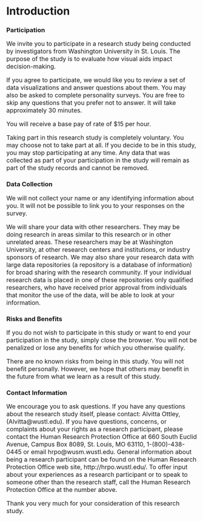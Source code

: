 # Introduction

### Participation

<p style="font-size: 16px">We invite you to participate in a research study being conducted by investigators from Washington University in St. Louis.  The purpose of the study is to evaluate how visual aids impact decision-making.</p>

<p style="font-size: 16px">If you agree to participate, we would like you to review a set of data visualizations and answer questions about them. You may also be asked to complete personality surveys. You are free to skip any questions that you prefer not to answer. It will take approximately 30 minutes.</p>

<p style="font-size: 16px">You will receive a base pay of rate of $15 per hour.</p>

<p style="font-size: 16px">Taking part in this research study is completely voluntary.  You may choose not to take part at all.  If you decide to be in this study, you may stop participating at any time. Any data that was collected as part of your participation in the study will remain as part of the study records and cannot be removed.</p>

### Data Collection

<p style="font-size: 16px">We will not collect your name or any identifying information about you.  It will not be possible to link you to your responses on the survey.</p>

<p style="font-size: 16px">We will share your data with other researchers. They may be doing research in areas similar to this research or in other unrelated areas. These researchers may be at Washington University, at other research centers and institutions, or industry sponsors of research. We may also share your research data with large data repositories (a repository is a database of information) for broad sharing with the research community. If your individual research data is placed in one of these repositories only qualified researchers, who have received prior approval from individuals that monitor the use of the data, will be able to look at your information.</p>

### Risks and Benefits

<p style="font-size: 16px">If you do not wish to participate in this study or want to end your participation in the study, simply close the browser. You will not be penalized or lose any benefits for which you otherwise qualify.</p>

<p style="font-size: 16px">There are no known risks from being in this study. You will not benefit personally. However, we hope that others may benefit in the future from what we learn as a result of this study.</p>

### Contact Information

<p style="font-size: 16px">We encourage you to ask questions.  If you have any questions about the research study itself, please contact: Alvitta Ottley, (Alvitta@wustl.edu). If you have questions, concerns, or complaints about your rights as a research participant, please contact the Human Research Protection Office at 660 South Euclid Avenue, Campus Box 8089, St. Louis, MO  63110, 1-(800)-438-0445 or email hrpo@wusm.wustl.edu.   General information about being a research participant can be found on the Human Research Protection Office web site, http://hrpo.wustl.edu/.  To offer input about your experiences as a research participant or to speak to someone other than the research staff, call the Human Research Protection Office at the number above.</p>

<p style="font-size: 16px">Thank you very much for your consideration of this research study. </p>

